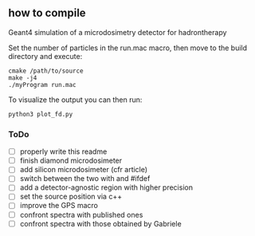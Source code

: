 ## how to compile
Geant4 simulation of a microdosimetry detector for hadrontherapy

Set the number of particles in the run.mac macro, then move to the build directory and execute:

    cmake /path/to/source
    make -j4
    ./myProgram run.mac

To visualize the output you can then run:

    python3 plot_fd.py
    
### ToDo
- [ ] properly write this readme
- [ ] finish diamond microdosimeter
- [ ] add silicon microdosimeter (cfr article)
- [ ] switch between the two with and #ifdef
- [ ] add a detector-agnostic region with higher precision
- [ ] set the source position via c++
- [ ] improve the GPS macro
- [ ] confront spectra with published ones
- [ ] confront spectra with those obtained by Gabriele
